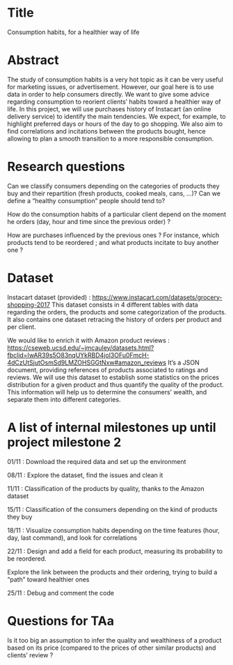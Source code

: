 # Title

Consumption habits, for a healthier way of life

# Abstract

The study of consumption habits is a very hot topic as it can be very useful for marketing issues, or advertisement. However, our goal here is to use data in order to help consumers directly. We want to give some advice regarding consumption to reorient clients’ habits toward a healthier way of life. In this project, we will use purchases history of Instacart (an online delivery service) to identify the main tendencies. We expect, for example, to highlight preferred days or hours of the day to go shopping. We also aim to find correlations and incitations between the products bought, hence allowing to plan a smooth transition to a more responsible consumption.

# Research questions

Can we classify consumers depending on the categories of products they buy and their repartition (fresh products, cooked meals, cans, …)?
Can we define a “healthy consumption” people should tend to?

How do the consumption habits of a particular client depend on the moment he orders (day, hour and time since the previous order) ?

How are purchases influenced by the previous ones ? For instance, which products tend to be reordered ; and what products incitate to buy another one ?


# Dataset

Instacart dataset (provided) : https://www.instacart.com/datasets/grocery-shopping-2017
This dataset consists in 4 different tables with data regarding the orders, the products and some categorization of the products. It also contains one dataset retracing the history of orders per product and per client. 

We would like to enrich it with Amazon product reviews : https://cseweb.ucsd.edu/~jmcauley/datasets.html?fbclid=IwAR39s5O83nqUYkRBD4jol3OFu0FmcH-4dCzUtSjutOsmSd9LMZOHSGGtNxw#amazon_reviews
It’s a JSON document, providing references of products associated to ratings and reviews. We will use this dataset to establish some statistics on the prices distribution for a given product and thus quantify the quality of the product. This information will help us to determine the consumers’ wealth, and separate them into different categories. 


# A list of internal milestones up until project milestone 2

01/11 : Download the required data and set up the environment

08/11 : Explore the dataset, find the issues and clean it

11/11 : Classification of the products by quality, thanks to the Amazon dataset

15/11 : Classification of the consumers depending on the kind of products they buy

18/11 : Visualize consumption habits depending on the time features (hour, day, last command), and look for correlations

22/11 : Design and add a field for each product, measuring its probability to be reordered.

Explore the link between the products and their ordering, trying to build a “path” toward healthier ones
		
25/11 : Debug and comment the code


# Questions for TAa

Is it too big an assumption to infer the quality and wealthiness of a product based on its price (compared to the prices of other similar products) and clients’ review ?
